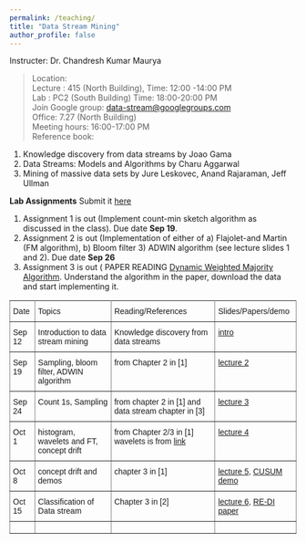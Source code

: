 ```yaml
---
permalink: /teaching/
title: "Data Stream Mining"
author_profile: false
---
```


Instructer: Dr. Chandresh Kumar Maurya  
>Location:  
>Lecture :   415 (North Building),           Time: 12:00 -14:00 PM  
>Lab :            PC2 (South Building)   Time: 18:00-20:00 PM  
Join Google group:  data-stream@googlegroups.com  
Office: 7.27 (North Building)  
Meeting hours: 16:00-17:00  PM  
Reference book:    
  1. Knowledge discovery from data streams by Joao Gama 
  2. Data Streams: Models and Algorithms by Charu Aggarwal  
  3. Mining of massive data sets by Jure Leskovec, Anand Rajaraman, Jeff Ullman

**Lab Assignments**   Submit it [here](https://classroom.github.com/a/TflJb_rW)
1. Assignment 1 is out (Implement count-min sketch algorithm as discussed in the class). Due date **Sep 19**.   
2. Assignment 2 is out (Implementation of either of a) Flajolet-and Martin (FM algorithm), b) Bloom filter 3) ADWIN algorithm (see lecture slides 1 and 2). Due date **Sep 26**
3. Assignment 3 is out ( PAPER READING [Dynamic Weighted Majority Algorithm](http://citeseerx.ist.psu.edu/viewdoc/download?doi=10.1.1.140.2481&rep=rep1&type=pdf). Understand the algorithm in the paper, download the data and start implementing it.


<style type="text/css">
.tg  {border-collapse:collapse;border-spacing:0;}
.tg td{font-family:Arial, sans-serif;font-size:14px;padding:10px 5px;border-style:solid;border-width:1px;overflow:hidden;word-break:normal;border-color:black;}
.tg th{font-family:Arial, sans-serif;font-size:14px;font-weight:normal;padding:10px 5px;border-style:solid;border-width:1px;overflow:hidden;word-break:normal;border-color:black;}
.tg .tg-0pky{border-color:inherit;text-align:left;vertical-align:top}
</style>
<table class="tg">
  <tr>
    <th class="tg-0pky">Date</th>
    <th class="tg-0pky">Topics</th>
    <th class="tg-0pky">Reading/References</th>
    <th class="tg-0pky">Slides/Papers/demo</th>
  </tr>
  <tr>
    <td class="tg-0pky">Sep 12</td>
    <td class="tg-0pky">Introduction to data stream mining</td>
    <td class="tg-0pky">Knowledge discovery from data streams</td>
    <td class="tg-0pky"><a href="https://drive.google.com/file/d/1yw7ThJel14qX1eLXiQas1BYUHyQuT4A0/view?usp=sharing">intro</a></td>
  </tr>
  <tr>
    <td class="tg-0pky">Sep 19</td>
    <td class="tg-0pky">Sampling, bloom filter, ADWIN algorithm</td>
    <td class="tg-0pky">from Chapter 2 in [1]</td>
    <td class="tg-0pky"><a href="https://drive.google.com/file/d/199yxaqsLZ7P63tNADrDYmx39_SzyyZ3K/view?usp=sharing">lecture 2</a></td>
  </tr>
  <tr>
    <td class="tg-0pky">Sep 24</td>
    <td class="tg-0pky">Count 1s, Sampling </td>
    <td class="tg-0pky">from chapter 2 in [1] and data stream chapter in [3]</td>
    <td class="tg-0pky"><a href="https://drive.google.com/open?id=145pN7KBnEos-ltdqOuyoSZ9bRs-HHC-z">lecture 3</a></td>
  </tr>
  <tr>
    <td class="tg-0pky">Oct 1</td>
    <td class="tg-0pky">histogram, wavelets and FT, concept drift</td>
    <td class="tg-0pky">from Chapter 2/3 in [1] wavelets is from <a href="http://web.iitd.ac.in/~sumeet/WaveletTutorial.pdf">link</a></td>
    <td class="tg-0pky"><a href="https://drive.google.com/open?id=1PxX0xyP77tEdIdGdnl_68p6whbThVzPa">lecture 4</a></td>
  </tr>
 <tr>
    <td class="tg-0pky">Oct 8</td>
    <td class="tg-0pky">concept drift and demos</td>
    <td class="tg-0pky">chapter 3 in [1] </td>
    <td class="tg-0pky"><a href="https://drive.google.com/open?id=1NTdq9tLKN-70YukZArJ6ruKp4CjVtsJk">lecture 5</a>, <a href="https://drive.google.com/open?id=1zwvIHbxssTtJ_q5t5WWfXZxyhs50GUDO">CUSUM demo</a>
			</td>
  </tr>
  <tr>
    <td class="tg-0pky">Oct 15</td>
    <td class="tg-0pky">Classification of Data stream</td>
    <td class="tg-0pky">Chapter 3 in [2]</td>
    <td class="tg-0pky"><a href="https://drive.google.com/open?id=1skKbdIf50oSKZrKZny-k1ixF5ogAiUR1">lecture 6</a>, <a href="http://www.cs.bham.ac.uk/~syw/documents/papers/Hang%20Zhang%20IEEE%20Access%202019.pdf">RE-DI paper</a></td>
  </tr>
  <tr>
    <td class="tg-0pky"></td>
    <td class="tg-0pky"></td>
    <td class="tg-0pky"></td>
    <td class="tg-0pky"></td>
  </tr>
</table>



